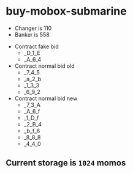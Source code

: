 # buy-mobox-submarine

-   Changer is 110
-   Banker is 558

*   Contract fake bid
    -   \_D_1_E
    -   \_A_6_4
*   Contract normal bid old
    -   \_7_4_5
    -   \_a_2_b
    -   \_1_3_3
    -   \_6_9_2
*   Contract normal bid new
    -   \_7_3_A
    -   \_A_6_f
    -   \_1_D_f
    -   \_2_B_4
    -   \_b_f_6
    -   \_8_8_8
    -   \_4_4_0

## Current storage is `1024` momos
